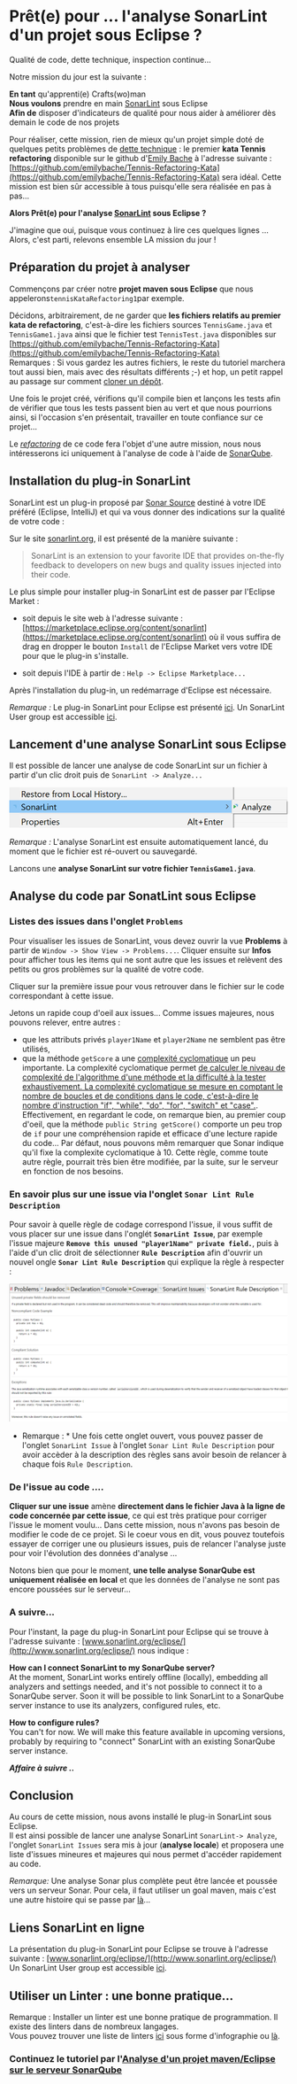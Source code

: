 # Prêt(e) pour ... l'analyse SonarLint d'un projet sous Eclipse ?

Qualité de code, dette technique, inspection continue...

Notre mission du jour est la suivante :  
 
**En tant** qu'apprenti(e) Crafts(wo)man  
**Nous voulons** prendre en main [SonarLint](http://www.sonarlint.org/) sous Eclipse  
**Afin de** disposer d'indicateurs de qualité pour nous aider à améliorer dès demain le code de nos projets

Pour réaliser, cette mission, rien de mieux qu'un projet simple doté de quelques petits problèmes de [dette technique](https://fr.wikipedia.org/wiki/Dette_technique) : le premier **kata Tennis refactoring** disponible sur le github d'[Emily Bache](https://twitter.com/emilybache) à l'adresse suivante :[https://github.com/emilybache/Tennis-Refactoring-Kata](https://github.com/emilybache/Tennis-Refactoring-Kata) sera idéal. Cette mission est bien sûr accessible à tous puisqu'elle sera réalisée en pas à pas...

**Alors Prêt(e) pour l'analyse [SonarLint](http://www.sonarlint.org/) sous Eclipse ?**

J'imagine que oui, puisque vous continuez à lire ces quelques lignes ...
Alors, c'est parti, relevons ensemble LA mission du jour !


## Préparation du projet à analyser

Commençons par créer notre **projet maven sous Eclipse** que nous appelerons`tennisKataRefactoring1`par exemple.  

Décidons, arbitrairement, de ne garder que **les fichiers relatifs au premier kata de refactoring**, c'est-à-dire les fichiers sources `TennisGame.java` et `TennisGame1.java` ainsi que le fichier test `TennisTest.java` disponibles sur [https://github.com/emilybache/Tennis-Refactoring-Kata](https://github.com/emilybache/Tennis-Refactoring-Kata)  
Remarques : Si vous gardez les autres fichiers, le reste du tutoriel marchera tout aussi bien, mais avec des résultats différents ;-) et hop, un petit rappel au passage sur comment [cloner un dépôt](https://help.github.com/articles/cloning-a-repository/).

Une fois le projet créé, vérifions qu'il compile bien et lançons les tests afin de vérifier que tous les tests passent bien au vert et que nous pourrions ainsi, si l'occasion s'en présentait, travailler en toute confiance sur ce projet...

Le *[refactoring](http://martinfowler.com/books/refactoring.html)* de ce code fera l'objet d'une autre mission, nous nous intéresserons ici uniquement à l'analyse de code à l'aide de [SonarQube](http://www.sonarqube.org/).



## Installation du plug-in SonarLint

SonarLint est un plug-in proposé par [Sonar Source](http://www.sonarsource.com/) destiné à votre IDE préféré (Eclipse, IntelliJ) et qui va vous donner des indications sur la qualité de votre code :

Sur le site [sonarlint.org](http://www.sonarlint.org/), il est présenté de la manière suivante :

> SonarLint is an extension to your favorite IDE that provides on-the-fly feedback to developers on new bugs and quality issues injected into their code.


Le plus simple pour installer plug-in SonarLint est de passer par l'Eclipse Market :

* soit depuis le site web à l'adresse suivante : [https://marketplace.eclipse.org/content/sonarlint](https://marketplace.eclipse.org/content/sonarlint) où il vous suffira de drag en dropper le bouton `Install` de l'Eclipse Market vers votre IDE pour que le plug-in s'installe.

* soit depuis l'IDE à partir de : `Help -> Eclipse Marketplace...`

Après l'installation du plug-in, un redémarrage d'Eclipse est nécessaire.

*Remarque :* 
Le plug-in SonarLint pour Eclipse est présenté [ici](http://www.sonarlint.org/eclipse/).
Un SonarLint User group est accessible [ici](https://groups.google.com/forum/#!forum/sonarlint).

## Lancement d'une analyse SonarLint sous Eclipse

Il est possible de lancer une analyse de code SonarLint sur un fichier à partir d'un clic droit puis de `SonarLint -> Analyze...`

![Lancement de SonarLint](images/SonarLint_Analyze.png)

*Remarque :* L'analyse SonarLint est ensuite automatiquement lancé, du moment que le fichier est ré-ouvert ou sauvegardé.

Lancons une **analyse SonarLint sur votre fichier `TennisGame1.java`**.


## Analyse du code par SonatLint sous Eclipse


<!-- Elles les classent en issues majeures (annotées en rouge) et issues mineures (annotées en vert). -->




### Listes des issues dans l'onglet `Problems`

Pour visualiser les issues de SonarLint, vous devez ouvrir la vue **Problems** à partir de `Window -> Show View -> Problems...`.
Cliquer ensuite sur **Infos** pour afficher tous les items qui ne sont autre que les issues et relèvent des petits ou gros problèmes sur la qualité de votre code.

Cliquer sur la première issue pour vous retrouver dans le fichier sur le code correspondant à cette issue.


<!--L'analyse sur le fichier `TennisGame1.java` pourrait par exemple donner :

![Résultat de l'analyse SonarLint](images/SonarLint_Results_1.png)

Cette analyse nous a fait ressortir 5 issues majeures (en rouge) et 8 issues mineures. -->

Jetons un rapide coup d'oeil aux issues... Comme issues majeures, nous pouvons relever, entre autres :

- que les attributs privés `player1Name` et `player2Name` ne semblent pas être utilisés, 
- que la méthode `getScore` a une [complexité cyclomatique](https://fr.wikipedia.org/wiki/Nombre_cyclomatique) un peu importante. La complexité cyclomatique permet [de calculer le niveau de complexité de l'algorithme d'une méthode et la difficulté à la tester exhaustivement. La complexité cyclomatique se mesure en comptant le nombre de boucles et de conditions dans le code, c'est-à-dire le nombre d'instruction "if", "while", "do", "for", "switch" et "case".](http://www.journaldunet.com/developpeur/expert/10545/une-qualimetrie-simple-au-service-des-developpeurs.shtml). Effectivement, en regardant le code, on remarque bien, au premier coup d'oeil, que la méthode `public String getScore()` comporte un peu trop de `if` pour une compréhension rapide et efficace d'une lecture rapide du code... Par défaut, nous pouvons mêm remarquer que Sonar indique qu'il fixe la complexite cyclomatique à 10. Cette règle, comme toute autre règle, pourrait très bien être modifiée, par la suite, sur le serveur en fonction de nos besoins.


### En savoir plus sur une  issue via l'onglet `Sonar Lint Rule Description`

Pour savoir à quelle règle de codage correspond l'issue, il vous suffit de vous placer sur une issue dans l'onglét **`SonarLint Issue`**, par exemple l'issue majeure **`Remove this unused "player1Name" private field.`**, puis à l'aide d'un clic droit de sélectionner **`Rule Description`** afin d'ouvrir un nouvel ongle **`Sonar Lint Rule Description`** qui explique la règle à respecter :

![Onglet Rule Description](images/SonarLint_RuleDescription.png)

* Remarque : * Une fois cette onglet ouvert, vous pouvez passer de l'onglet `SonarLint Issue` à l'onglet `Sonar Lint Rule Description` pour avoir accèder à la description des règles sans avoir besoin de relancer à chaque fois `Rule Description`.


### De l'issue au code ....
**Cliquer sur une issue** amène **directement dans le fichier Java à la ligne de code concernée par cette issue**, ce qui est très pratique pour corriger l'issue le moment voulu... 
Dans cette mission, nous n'avons pas besoin de modifier le code de ce projet. Si le coeur vous en dit, vous pouvez toutefois essayer de corriger une ou plusieurs issues, puis de relancer l'analyse juste pour voir l'évolution des données d'analyse ...

Notons bien que pour le moment, **une telle analyse SonarQube est uniquement réalisée en local** et que les données de l'analyse ne sont pas encore poussées sur le serveur...


### A suivre...

Pour l'instant, la page du plug-in SonarLint pour Eclipse qui se trouve à l'adresse suivante : [www.sonarlint.org/eclipse/](http://www.sonarlint.org/eclipse/)  nous indique :

**How can I connect SonarLint to my SonarQube server?**  
At the moment, SonarLint works entirely offline (locally), embedding all analyzers and settings needed, and it's not possible to connect it to a SonarQube server. Soon it will be possible to link SonarLint to a SonarQube server instance to use its analyzers, configured rules, etc.

**How to configure rules?**  
You can't for now. We will make this feature available in upcoming versions, probably by requiring to "connect" SonarLint with an existing SonarQube server instance.

***Affaire à suivre ..***



## Conclusion
Au cours de cette mission, nous avons installé le plug-in SonarLint sous Eclipse.  
Il est ainsi possible de lancer une analyse SonarLint `SonarLint-> Analyze`, l'onglet `SonarLint Issues` sera mis à jour (**analyse locale**) et proposera une liste d'issues mineures et majeures qui nous permet d'accéder rapidement au code.


*Remarque:* Une analyse Sonar plus complète peut être lancée et poussée vers un serveur Sonar. Pour cela, il faut utiliser un goal maven, mais c'est une autre histoire qui se passe par [là](Analyse_SonarQubeServer.md)...


## Liens SonarLint en ligne
La présentation du plug-in SonarLint pour Eclipse se trouve à l'adresse suivante : [www.sonarlint.org/eclipse/](http://www.sonarlint.org/eclipse/)    
Un SonarLint User group est accessible [ici](https://groups.google.com/forum/#!forum/sonarlint).

## Utiliser un Linter : une bonne pratique...
Remarque : Installer un linter est une bonne pratique de programmation.
Il existe des linters dans de nombreux langages.  
Vous pouvez trouver une liste de linters [ici](https://promyze.com/wp-content/uploads/cartographie-de_23365438-5.png) sous forme d'infographie ou [là](https://promyze.com/blog-liste-linters-open-source-mise-jour-juillet-2018).


### Continuez le tutoriel par l'[Analyse d'un projet maven/Eclipse sur le serveur SonarQube](Analyse_SonarQubeServer.md)  

